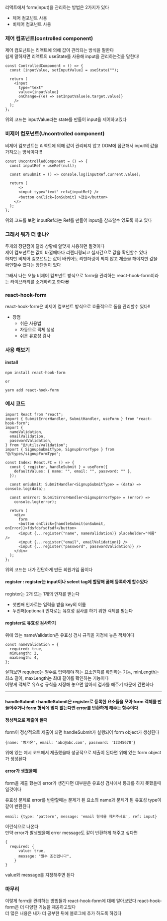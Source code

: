 리액트에셔 form(input)을 관리하는 방법은 2가지가 있다

- 제어 컴포넌트 사용
- 비제어 컴포넌트 사용

### 제어 컴포넌트(controlled component)

제어 컴포넌트는 리액트에 의해 값이 관리되는 방식을 말한다  
쉽게 말하자면 리액트의 useState를 사용해 input을 관리하는것을 말한다!

```
const ControlledComponent = () => {
  const [inputValue, setInputValue] = useState("");

  return (
    <input
      type="text"
      value={inputValue}
      onChange={(e) => setInputValue(e.target.value)}
    />
  );
};
```

위의 코드는 inputValue라는 state를 만들어 input을 제어하고있다

### 비제어 컴포넌트(Uncontrolled component)

비제어 컴포넌트는 리액트에 의해 값이 관리되지 않고 DOM에 접근해서 input의 값을 가져오는 방식이다!!!

```
const UncontrolledComponent = () => {
  const inputRef = useRef(null);

  const onSubmit = () => console.log(inputRef.current.value);

  return (
      <>
      <input type="text" ref={inputRef} />
      <button onClick={onSubmit} >전송</button>
    </>
  );
};
```

위의 코드를 보면 inputRef라는 Ref를 만들어 input을 참조할수 있도록 하고 있다

### 그래서 뭐가 더 좋냐?

두개의 장단점이 달라 상황에 알맞게 사용하면 될것이다  
제어 컴포넌트는 값이 바뀔때마다 리렌더링되고 실시간으로 값을 확인할수 있다  
하지만 비제어 컴포넌트는 값이 바뀌어도 리덴더링이 되지 않고 제출을 해야지만 값을 확인할수 있다는 장단점이 있다

그래서 나는 오늘 비제어 컴포넌트 방식으로 form을 관리하는 react-hook-form이라는 라이브러리를 소개하려고 한다😎

### react-hook-form

react-hook-form은 비제어 컴포넌트 방식으로 효율적으로 폼을 관리할수 있다!!

- 장점
  - 쉬운 사용법
  - 자동으로 객체 생성
  - 쉬운 유효성 검사

### 사용 해보기

#### install

```
npm install react-hook-form

or

yarn add react-hook-form
```

### 예시 코드

```
import React from "react";
import { SubmitErrorHandler, SubmitHandler, useForm } from "react-hook-form";
import {
  nameValidation,
  emailValidation,
  passwordValidation,
} from "@/utils/validation";
import { SignupSubmitType, SignupErrorType } from "@/types/signupFormType";

const Index: React.FC = () => {
  const { register, handleSubmit } = useForm({
    defaultValues: { name: "", email: "", password: "" },
  });

  const onSubmit: SubmitHandler<SignupSubmitType> = (data) => console.log(data);

  const onError: SubmitErrorHandler<SignupErrorType> = (error) =>
    console.log(error);

  return (
    <div>
      form
      <button onClick={handleSubmit(onSubmit, onError)}>fdsfdsfsdfsdf</button>
      <input {...register("name", nameValidation)} placeholder="이름" />
      <input {...register("email", emailValidation)} />
      <input {...register("password", passwordValidation)} />
    </div>
  );
};
```

위의 코드는 내가 간단하게 만든 회원가입 폼이다

#### register : register는 input이나 select tag에 할당해 폼해 등록하게 할수있다

register는 2개 또는 1개의 인자를 받는다

- 첫번째 인자로는 입력을 받을 key의 이름
- 두번째(optional) 인자로는 유효성 검사를 하기 위한 객체를 받는다

#### register로 유효성 검사하기

위에 있는 nameValidation은 유효성 검사 규칙을 지정해 놓은 객체이다

```
const nameValidation = {
  required: true,
  minLength: 2,
  maxLength: 4,
};
```

살펴보면 required는 필수로 입력해야 하는 요소인지를 확인하는 기능, minLength는 최소 길이, maxLength는 최대 길이를 확인하는 기능이다  
이렇게 객체로 유효성 규칙을 지정해 놓으면 알아서 검사를 해주기 때문에 간편하다

---

#### handleSubmit : handleSubmit은 register로 등록한 요소들을 모아 form 객체를 만들어주거나 form 형식에 맞지 않는다면 error를 반환하게 해주는 함수이다

#### 정상적으로 제출이 될때

form이 정상적으로 제출이 되면 handleSubmit가 실행되어 form object가 생성된다

```
{name: '방가온', email: 'abc@abc.com', password: '12345678'}
```

위에 있는 예시 코드에서 제출했을때 성공적으로 제출이 된다면 위에 있는 form object가 생성된다

#### error가 생겼을때

form을 제출 했는데 error가 생긴다면 대부분은 유효성 검사에서 통과를 하지 못했을때 일것이다

유효성 문제로 error를 반환할때는 문제가 된 요소의 name과 문제가 된 유효성 type이 같이 반환된다

```
email: {type: 'pattern', message: 'email 형식을 지켜주세요', ref: input}
```

이런식으로 나온다  
만약 error가 발생했을때 error message도 같이 반환하게 해주고 싶다면

```
{
  required: {
      value: true,
      message: "필수 조건입니다",
    }
}
```

value와 message를 지정해주면 된다

### 마무리

이렇게 form을 관리하는 방법들과 react-hook-form에 대해 알아보았다 react-hook-form은 더 다양한 기능을 제공하고있다  
더 많은 내용은 내가 더 공부한 뒤에 블로그에 추가 하도록 하겠다
